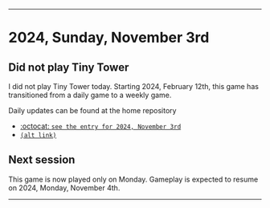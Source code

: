 
***

# 2024, Sunday, November 3rd

## Did not play Tiny Tower

<!-- TODO: For each weekly entry, make sure the date is correct. The day of the week should be modified in 4 places !-->

I did not play Tiny Tower today. Starting 2024, February 12th, this game has transitioned from a daily game to a weekly game.

Daily updates can be found at the home repository

- [:octocat: `see the entry for 2024, November 3rd`](https://github.com/seanpm2001/SeansLifeArchive_Images_TinyTower/tree/master/tiny%20tower/2024/11_November/03/) 
- [`(alt link)`](/tiny%20tower/2024/11_November/03/)

## Next session

This game is now played only on Monday. Gameplay is expected to resume on 2024, Monday, November 4th.

***
